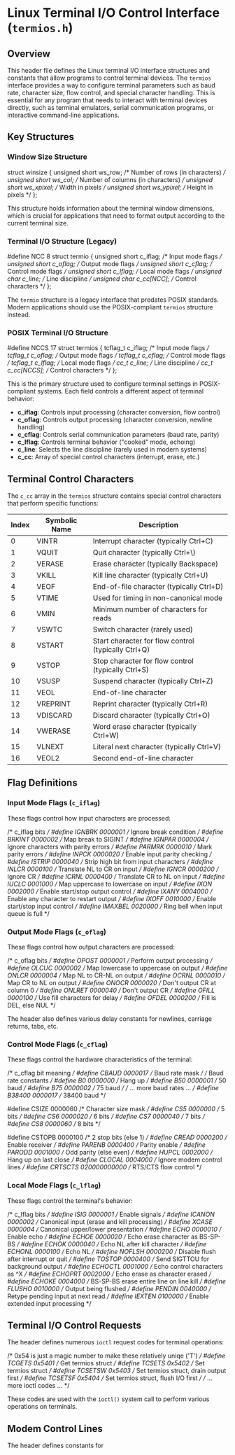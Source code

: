 # Linux Terminal I/O Control Interface (`termios.h`)

## Overview

This header file defines the Linux terminal I/O interface structures and constants that allow programs to control terminal devices. The `termios` interface provides a way to configure terminal parameters such as baud rate, character size, flow control, and special character handling. This is essential for any program that needs to interact with terminal devices directly, such as terminal emulators, serial communication programs, or interactive command-line applications.

## Key Structures

### Window Size Structure


struct winsize {
    unsigned short ws_row;     /* Number of rows (in characters) */
    unsigned short ws_col;     /* Number of columns (in characters) */
    unsigned short ws_xpixel;  /* Width in pixels */
    unsigned short ws_ypixel;  /* Height in pixels */
};


This structure holds information about the terminal window dimensions, which is crucial for applications that need to format output according to the current terminal size.

### Terminal I/O Structure (Legacy)


#define NCC 8
struct termio {
    unsigned short c_iflag;    /* Input mode flags */
    unsigned short c_oflag;    /* Output mode flags */
    unsigned short c_cflag;    /* Control mode flags */
    unsigned short c_lflag;    /* Local mode flags */
    unsigned char c_line;      /* Line discipline */
    unsigned char c_cc[NCC];   /* Control characters */
};


The `termio` structure is a legacy interface that predates POSIX standards. Modern applications should use the POSIX-compliant `termios` structure instead.

### POSIX Terminal I/O Structure


#define NCCS 17
struct termios {
    tcflag_t c_iflag;          /* Input mode flags */
    tcflag_t c_oflag;          /* Output mode flags */
    tcflag_t c_cflag;          /* Control mode flags */
    tcflag_t c_lflag;          /* Local mode flags */
    cc_t c_line;               /* Line discipline */
    cc_t c_cc[NCCS];           /* Control characters */
};


This is the primary structure used to configure terminal settings in POSIX-compliant systems. Each field controls a different aspect of terminal behavior:

- **c_iflag**: Controls input processing (character conversion, flow control)
- **c_oflag**: Controls output processing (character conversion, newline handling)
- **c_cflag**: Controls serial communication parameters (baud rate, parity)
- **c_lflag**: Controls terminal behavior ("cooked" mode, echoing)
- **c_line**: Selects the line discipline (rarely used in modern systems)
- **c_cc**: Array of special control characters (interrupt, erase, etc.)

## Terminal Control Characters

The `c_cc` array in the `termios` structure contains special control characters that perform specific functions:

| Index | Symbolic Name | Description |
|-------|--------------|-------------|
| 0 | VINTR | Interrupt character (typically Ctrl+C) |
| 1 | VQUIT | Quit character (typically Ctrl+\\) |
| 2 | VERASE | Erase character (typically Backspace) |
| 3 | VKILL | Kill line character (typically Ctrl+U) |
| 4 | VEOF | End-of-file character (typically Ctrl+D) |
| 5 | VTIME | Used for timing in non-canonical mode |
| 6 | VMIN | Minimum number of characters for reads |
| 7 | VSWTC | Switch character (rarely used) |
| 8 | VSTART | Start character for flow control (typically Ctrl+Q) |
| 9 | VSTOP | Stop character for flow control (typically Ctrl+S) |
| 10 | VSUSP | Suspend character (typically Ctrl+Z) |
| 11 | VEOL | End-of-line character |
| 12 | VREPRINT | Reprint character (typically Ctrl+R) |
| 13 | VDISCARD | Discard character (typically Ctrl+O) |
| 14 | VWERASE | Word erase character (typically Ctrl+W) |
| 15 | VLNEXT | Literal next character (typically Ctrl+V) |
| 16 | VEOL2 | Second end-of-line character |

## Flag Definitions

### Input Mode Flags (`c_iflag`)

These flags control how input characters are processed:


/* c_iflag bits */
#define IGNBRK  0000001  /* Ignore break condition */
#define BRKINT  0000002  /* Map break to SIGINT */
#define IGNPAR  0000004  /* Ignore characters with parity errors */
#define PARMRK  0000010  /* Mark parity errors */
#define INPCK   0000020  /* Enable input parity checking */
#define ISTRIP  0000040  /* Strip high bit from input characters */
#define INLCR   0000100  /* Translate NL to CR on input */
#define IGNCR   0000200  /* Ignore CR */
#define ICRNL   0000400  /* Translate CR to NL on input */
#define IUCLC   0001000  /* Map uppercase to lowercase on input */
#define IXON    0002000  /* Enable start/stop output control */
#define IXANY   0004000  /* Enable any character to restart output */
#define IXOFF   0010000  /* Enable start/stop input control */
#define IMAXBEL 0020000  /* Ring bell when input queue is full */


### Output Mode Flags (`c_oflag`)

These flags control how output characters are processed:


/* c_oflag bits */
#define OPOST   0000001  /* Perform output processing */
#define OLCUC   0000002  /* Map lowercase to uppercase on output */
#define ONLCR   0000004  /* Map NL to CR-NL on output */
#define OCRNL   0000010  /* Map CR to NL on output */
#define ONOCR   0000020  /* Don't output CR at column 0 */
#define ONLRET  0000040  /* Don't output CR */
#define OFILL   0000100  /* Use fill characters for delay */
#define OFDEL   0000200  /* Fill is DEL, else NUL */


The header also defines various delay constants for newlines, carriage returns, tabs, etc.

### Control Mode Flags (`c_cflag`)

These flags control the hardware characteristics of the terminal:


/* c_cflag bit meaning */
#define CBAUD   0000017  /* Baud rate mask */
/* Baud rate constants */
#define  B0     0000000  /* Hang up */
#define  B50    0000001  /* 50 baud */
#define  B75    0000002  /* 75 baud */
/* ... more baud rates ... */
#define  B38400 0000017  /* 38400 baud */

#define CSIZE   0000060  /* Character size mask */
#define   CS5   0000000  /* 5 bits */
#define   CS6   0000020  /* 6 bits */
#define   CS7   0000040  /* 7 bits */
#define   CS8   0000060  /* 8 bits */

#define CSTOPB  0000100  /* 2 stop bits (else 1) */
#define CREAD   0000200  /* Enable receiver */
#define PARENB  0000400  /* Parity enable */
#define PARODD  0001000  /* Odd parity (else even) */
#define HUPCL   0002000  /* Hang up on last close */
#define CLOCAL  0004000  /* Ignore modem control lines */
#define CRTSCTS 020000000000  /* RTS/CTS flow control */


### Local Mode Flags (`c_lflag`)

These flags control the terminal's behavior:


/* c_lflag bits */
#define ISIG    0000001  /* Enable signals */
#define ICANON  0000002  /* Canonical input (erase and kill processing) */
#define XCASE   0000004  /* Canonical upper/lower presentation */
#define ECHO    0000010  /* Enable echo */
#define ECHOE   0000020  /* Echo erase character as BS-SP-BS */
#define ECHOK   0000040  /* Echo NL after kill character */
#define ECHONL  0000100  /* Echo NL */
#define NOFLSH  0000200  /* Disable flush after interrupt or quit */
#define TOSTOP  0000400  /* Send SIGTTOU for background output */
#define ECHOCTL 0001000  /* Echo control characters as ^X */
#define ECHOPRT 0002000  /* Echo erase as character erased */
#define ECHOKE  0004000  /* BS-SP-BS erase entire line on line kill */
#define FLUSHO  0010000  /* Output being flushed */
#define PENDIN  0040000  /* Retype pending input at next read */
#define IEXTEN  0100000  /* Enable extended input processing */


## Terminal I/O Control Requests

The header defines numerous `ioctl` request codes for terminal operations:


/* 0x54 is just a magic number to make these relatively uniqe ('T') */
#define TCGETS      0x5401  /* Get termios struct */
#define TCSETS      0x5402  /* Set termios struct */
#define TCSETSW     0x5403  /* Set termios struct, drain output first */
#define TCSETSF     0x5404  /* Set termios struct, flush I/O first */
/* ... more ioctl codes ... */


These codes are used with the `ioctl()` system call to perform various operations on terminals.

## Modem Control Lines

The header defines constants for

